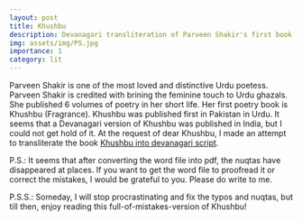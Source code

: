 ```yaml
---
layout: post
title: Khushbu
description: Devanagari transliteration of Parveen Shakir's first book Khushbu
img: assets/img/PS.jpg
importance: 1
category: lit
---
```


Parveen Shakir is one of the most loved and distinctive Urdu poetess. Parveen Shakir is credited with brining the feminine touch to Urdu ghazals. She published 6 volumes of poetry in her short life. Her first poetry book is Khushbu (Fragrance). Khushbu was published first in Pakistan in Urdu. It seems that a Devanagari version of Khushbu was published in India, but I could not get hold of it. At the request of dear Khushbu, I made an attempt to transliterate the book [Khushbu into devanagari script](https://raghavendratripathi.github.io/assets/pdf/Misc/Lit/khushbu.pdf). 

P.S.: It seems that after converting the word file into pdf, the nuqtas have disappeared at places. If you want to get the word file to proofread it or correct the mistakes, I would be grateful to you. Please do write to me. 

P.S.S.: Someday, I will stop procrastinating and fix the typos and nuqtas, but till then, enjoy reading this full-of-mistakes-version of Khushbu!

